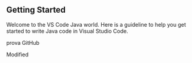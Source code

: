 ## Getting Started

Welcome to the VS Code Java world. Here is a guideline to help you get started to write Java code in Visual Studio Code.

prova GitHub

Modified
